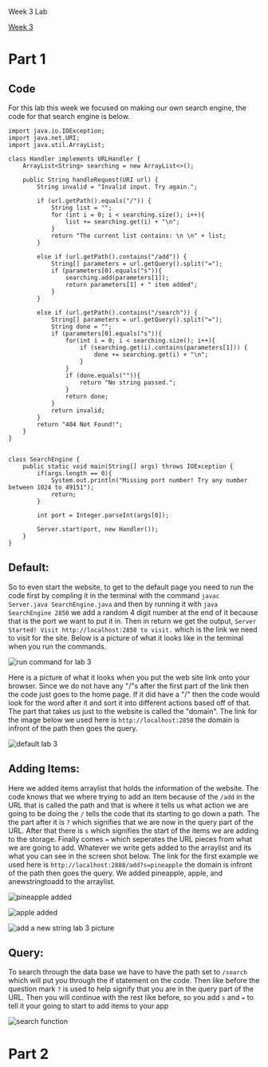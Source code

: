 Week 3 Lab

[Week 3 ](https://ucsd-cse15l-f22.github.io/week/week3/#week3-lab-report)

# Part 1

## Code

For this lab this week we focused on making our own search engine, the code for that search engine is below.

```
import java.io.IOException;
import java.net.URI;
import java.util.ArrayList;

class Handler implements URLHandler {
    ArrayList<String> searching = new ArrayList<>();

    public String handleRequest(URI url) {
        String invalid = "Invalid input. Try again.";

        if (url.getPath().equals("/")) {
            String list = "";
            for (int i = 0; i < searching.size(); i++){
                list += searching.get(i) + "\n";
            }
            return "The current list contains: \n \n" + list;
        }
        
        else if (url.getPath().contains("/add")) {
            String[] parameters = url.getQuery().split("=");
            if (parameters[0].equals("s")){
                searching.add(parameters[1]);
                return parameters[1] + " item added";
            }
        } 

        else if (url.getPath().contains("/search")) {
            String[] parameters = url.getQuery().split("=");
            String done = "";
            if (parameters[0].equals("s")){
                for(int i = 0; i < searching.size(); i++){
                    if (searching.get(i).contains(parameters[1])) {
                        done += searching.get(i) + "\n"; 
                    }
                }
                if (done.equals("")){
                    return "No string passed.";
                }
                return done;
            }
            return invalid;
        } 
        return "404 Not Found!";
    }
}


class SearchEngine {
    public static void main(String[] args) throws IOException {
        if(args.length == 0){
            System.out.println("Missing port number! Try any number between 1024 to 49151");
            return;
        }

        int port = Integer.parseInt(args[0]);

        Server.start(port, new Handler());
    }
}
```

## Default:

So to even start the website, to get to the default page you need to run the code first by compling it in the terminal with the command `javac Server.java SearchEngine.java` and then by running it with `java SearchEngine 2850` we add a random 4 digit number at the end of it because that is the port we want to put it in. Then in return we get the output, `Server Started! Visit http://localhost:2850 to visit.` which is the link we need to visit for the site.
Below is a picture of what it looks like in the terminal when you run the commands.

![run command for lab 3](https://user-images.githubusercontent.com/66755589/197430006-010beb6f-b1ed-423a-83fb-88237c031b37.png)
 
Here is a picture of what it looks when you put the web site link onto your browser. Since we do not have any "/"s after the first part of the link then the code just goes to the home page. If it did have a "/" then the code would look for the word after it and sort it into different actions based off of that. The part that takes us just to the website is called the "domain". The link for the image below we used here is `http://localhost:2850` the domain is infront of the path then goes the query.

![default lab 3](https://user-images.githubusercontent.com/66755589/197433869-51f4a439-e64d-4852-a75f-6ad9180f35f9.png)

## Adding Items:

Here we added items arraylist that holds the information of the website. The code knows that we where trying to add an item because of the `/add` in the URL that is called the path and that is where it tells us what action we are going to be doing the `/` tells the code that its starting to go down a path. The the part after it is `?` which signifies that we are now in the query part of the URL. After that there is `s` which signifies the start of the items we are adding to the storage. Finally comes `=` which seperates the URL pieces from what we are going to add. Whatever we write gets added to the arraylist and its what you can see in the screen shot below. The link for the first example we used here is `http://localhost:2888/add?s=pineapple` the domain is infront of the path then goes the query. We added pineapple, apple, and anewstringtoadd to the arraylist.

![pineapple added](https://user-images.githubusercontent.com/66755589/197440102-1ad3e478-7090-40bf-9e95-6162b14617ce.png)

![apple added](https://user-images.githubusercontent.com/66755589/197440107-26397848-3bdd-4392-bfea-21143880d087.png)

![add a new string lab 3 picture](https://user-images.githubusercontent.com/66755589/197440113-43337b58-efcb-4799-927f-f3da0cd2cfb0.png)

## Query:

To search through the data base we have to have the path set to `/search` which will put you through the if statement on the code. Then like before the question mark `?` is used to help signify that you are in the query part of the URL. Then you will continue with the rest like before, so you add `s` and `=` to tell it your going to start to add items to your app

![search function](https://user-images.githubusercontent.com/66755589/197440250-0c97e6b2-1586-4b6d-b913-2639b66ed9cd.png)

# Part 2

